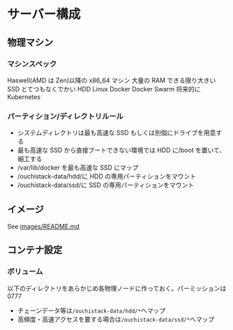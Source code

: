 # サーバー構成

## 物理マシン

### マシンスペック

Haswell(AMD は Zen)以降の x86_64 マシン
大量の RAM
できる限り大きい SSD
とてつもなくでかい HDD
Linux
Docker
Docker Swarm
将来的に Kubernetes

### パーティション/ディレクトリルール

- システムディレクトリは最も高速な SSD もしくは別個にドライブを用意する
- 最も高速な SSD から直接ブートできない環境では HDD に/boot を置いて、細工する
- /var/lib/docker を最も高速な SSD にマップ
- /ouchistack-data/hdd/に HDD の専用パーティションをマウント
- /ouchistack-data/ssd/に SSD の専用パーティションをマウント

## イメージ

See [images/README.md](images/README.md)

## コンテナ設定

### ボリューム

以下のディレクトリをあらかじめ各物理ノードに作っておく。パーミッションは 0777

- チェーンデータ等は`/ouchistack-data/hdd/*`へマップ
- 高頻度・高速アクセスを要する場合は`/ouchistack-data/ssd/*`へマップ
